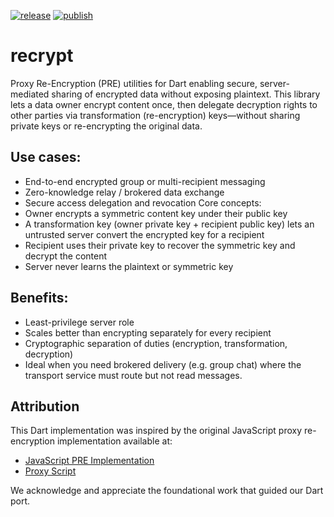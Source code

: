 [![release](https://github.com/affinidi/recrypt-dart/actions/workflows/release.yaml/badge.svg)](https://github.com/affinidi/recrypt-dart/actions/workflows/release.yaml)
[![publish](https://github.com/affinidi/recrypt-dart/actions/workflows/publish.yaml/badge.svg)](https://github.com/affinidi/recrypt-dart/actions/workflows/publish.yaml)

# recrypt

Proxy Re-Encryption (PRE) utilities for Dart enabling secure, server-mediated sharing of encrypted data without exposing plaintext.
This library lets a data owner encrypt content once, then delegate decryption rights to other parties via transformation (re-encryption) keys—without sharing private keys or re-encrypting the original data.

## Use cases:

- End-to-end encrypted group or multi-recipient messaging
- Zero-knowledge relay / brokered data exchange
- Secure access delegation and revocation
  Core concepts:
- Owner encrypts a symmetric content key under their public key
- A transformation key (owner private key + recipient public key) lets an untrusted server convert the encrypted key for a recipient
- Recipient uses their private key to recover the symmetric key and decrypt the content
- Server never learns the plaintext or symmetric key

## Benefits:

- Least-privilege server role
- Scales better than encrypting separately for every recipient
- Cryptographic separation of duties (encryption, transformation, decryption)
- Ideal when you need brokered delivery (e.g. group chat) where the transport service must route but not read messages.

## Attribution

This Dart implementation was inspired by the original JavaScript proxy re-encryption implementation available at:
- [JavaScript PRE Implementation](https://asecuritysite.com/javascript/pre_javascript)
- [Proxy Script](https://asecuritysite.com/proxy.min.js)

We acknowledge and appreciate the foundational work that guided our Dart port.
